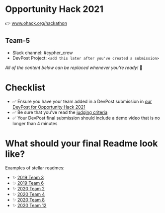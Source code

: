 
# Opportunity Hack 2021
👉 www.ohack.org/hackathon
## Team-5
- Slack channel: #cypher_crew
- DevPost Project: `<add this later after you've created a submission>`

_All of the content below can be replaced whenever you're ready!_ 🙌

# Checklist
- ✅ Ensure you have your team added in a DevPost submission in [our DevPost for Opportunity Hack 2021](https://opportunity-hack-2021.devpost.com/)
- ✅ Be sure that you've read the [judging criteria](https://opportunity-hack-2021.devpost.com/#judging-criteria)
- ✅ Your DevPost final submission should include a demo video that is no longer than 4 minutes

# What should your final Readme look like?
Examples of stellar readmes:
- ✨ [2019 Team 3](https://github.com/2019-Arizona-Opportunity-Hack/Team-3)
- ✨ [2019 Team 6](https://github.com/2019-Arizona-Opportunity-Hack/Team-6)
- ✨ [2020 Team 2](https://github.com/2020-opportunity-hack/Team-02)
- ✨ [2020 Team 4](https://github.com/2020-opportunity-hack/Team-04)
- ✨ [2020 Team 8](https://github.com/2020-opportunity-hack/Team-08)
- ✨ [2020 Team 12](https://github.com/2020-opportunity-hack/Team-12)
